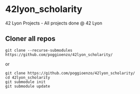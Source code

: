 # 42lyon_scholarity
42 Lyon Projects - All projects done @ 42 Lyon

## Cloner all repos

```
git clone --recurse-submodules https://github.com/poggioenzo/42lyon_scholarity/
```
or
```
git clone https://github.com/poggioenzo/42lyon_scholarity/
cd 42lyon_scholarity
git submodule init
git submodule update
```
